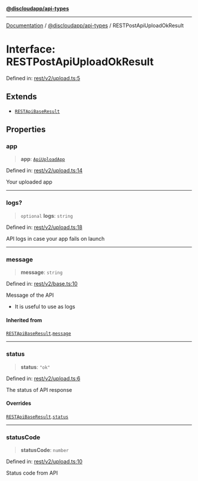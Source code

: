 [**@discloudapp/api-types**](../README.md)

***

[Documentation](../../../packages.md) / [@discloudapp/api-types](../README.md) / RESTPostApiUploadOkResult

# Interface: RESTPostApiUploadOkResult

Defined in: [rest/v2/upload.ts:5](https://github.com/discloud/discloud.app/blob/1458affc9a022eb2fc5fe37e7b3b002130b2fdad/packages/api-types/rest/v2/upload.ts#L5)

## Extends

- [`RESTApiBaseResult`](RESTApiBaseResult.md)

## Properties

### app

> **app**: [`ApiUploadApp`](ApiUploadApp.md)

Defined in: [rest/v2/upload.ts:14](https://github.com/discloud/discloud.app/blob/1458affc9a022eb2fc5fe37e7b3b002130b2fdad/packages/api-types/rest/v2/upload.ts#L14)

Your uploaded app

***

### logs?

> `optional` **logs**: `string`

Defined in: [rest/v2/upload.ts:18](https://github.com/discloud/discloud.app/blob/1458affc9a022eb2fc5fe37e7b3b002130b2fdad/packages/api-types/rest/v2/upload.ts#L18)

API logs in case your app fails on launch

***

### message

> **message**: `string`

Defined in: [rest/v2/base.ts:10](https://github.com/discloud/discloud.app/blob/1458affc9a022eb2fc5fe37e7b3b002130b2fdad/packages/api-types/rest/v2/base.ts#L10)

Message of the API
- It is useful to use as logs

#### Inherited from

[`RESTApiBaseResult`](RESTApiBaseResult.md).[`message`](RESTApiBaseResult.md#message)

***

### status

> **status**: `"ok"`

Defined in: [rest/v2/upload.ts:6](https://github.com/discloud/discloud.app/blob/1458affc9a022eb2fc5fe37e7b3b002130b2fdad/packages/api-types/rest/v2/upload.ts#L6)

The status of API response

#### Overrides

[`RESTApiBaseResult`](RESTApiBaseResult.md).[`status`](RESTApiBaseResult.md#status)

***

### statusCode

> **statusCode**: `number`

Defined in: [rest/v2/upload.ts:10](https://github.com/discloud/discloud.app/blob/1458affc9a022eb2fc5fe37e7b3b002130b2fdad/packages/api-types/rest/v2/upload.ts#L10)

Status code from API

